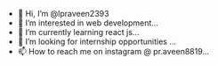 - 👋 Hi, I’m @lpraveen2393
- 👀 I’m interested in web development...
- 🌱 I’m currently learning react js...
- 💞️ I’m looking for internship opportunities  ...
- 📫 How to reach me on instagram @ pr.aveen8819...

<!---
lpraveen2393/lpraveen2393 is a ✨ special ✨ repository because its `README.md` (this file) appears on your GitHub profile.
You can click the Preview link to take a look at your changes.
--->
